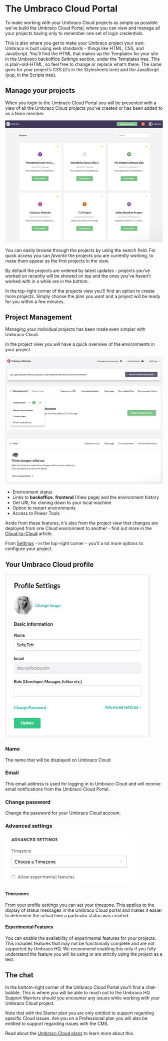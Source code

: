 # The Umbraco Cloud Portal

To make working with your Umbraco Cloud projects as simple as possible we've build the Umbraco Cloud Portal, where you can view and manage all your projects having only to remember one set of login credentials.

This is also where you get to make your Umbraco project your own. Umbraco is built using web standards - things like HTML, CSS, and JavaScript. 
You’ll find the HTML that makes up the Templates for your site in the Umbraco backoffice _Settings_ section, under the Templates tree. 
This is plain-old-HTML, so feel free to change or replace what’s there. 
The same goes for your project’s CSS (it’s in the Stylesheets tree) and the JavaScript (yup, in the Scripts tree). 

## Manage your projects

When you login to the Umbraco Cloud Portal you will be presented with a view of all the Umbraco Cloud projects you've created or has been added to as a team member. 

![View all projects](images/view-projects.png)

You can easily browse through the projects by using the search field. For quick access you can *favorite* the projects you are currently working, to make them appear as the first projects in the view.

By default the projects are ordered by latest updates - projects you've worked on recently will be showed on top and the ones you've haven't worked with in a while are in the bottom.  

In the top-right corner of the projects view you'll find an option to create more projects. Simply choose the plan you want and a project will be ready for you within a few minutes. 

## Project Management

Managing your individual projects has been made even simpler with Umbraco Cloud. 

In the project view you will have a quick overview of the environments in your project

![Project overview](images/project-overview.png)

* Environment status
* Links to **backoffice**, **frontend** (View page) and the environment history
* Get URL for cloning down to your local machine
* Option to restart environments
* Access to Power Tools

Aside from these features, it's also from the project view that changes are deployed from one Cloud environment to another - find out more in the [Cloud-to-Cloud](/Deployment/cloud-to-cloud) article.

From [Settings](../../Set-up/project-settings) - in the top-right corner - you'll a lot more options to configure your project.

## Your Umbraco Cloud profile

![settings](images/profile.png)

### Name

The name that will be displayed on Umbraco Cloud

### Email

This email address is used for logging in to Umbraco Cloud and will receive email notifications from the Umbraco Cloud Portal.

### Change password

Change the password for your Umbraco Cloud account.

### Advanced settings

![Advanced settins](images/advanced.jpg)

#### Timezones

From your profile settings you can set your timezone. This applies to the display of status messages in the Umbraco Cloud portal and makes it easier to determine the actual time a particular status was created.

#### Experimental Features

You can enable the availability of experimental features for your projects. This includes features that may not be functionally complete and are not supported by Umbraco HQ. We recommend enabling this only if you fully understand the feature you will be using or are strictly using the project as a test.

## The chat

In the bottom-right corner of the Umbraco Cloud Portal you'll find a chat-bubble. This is where you will be able to reach out to the Umbraco HQ Support Warriors should you encounter any issues while working with your Umbraco Cloud project.

Note that with the Starter plan you are only entitled to support regarding specific Cloud issues. Are you on a Professional plan you will also be entitled to support regarding issues with the CMS.

Read about the [Umbraco Cloud plans](https://umbraco.com/pricing/) to learn more about this.